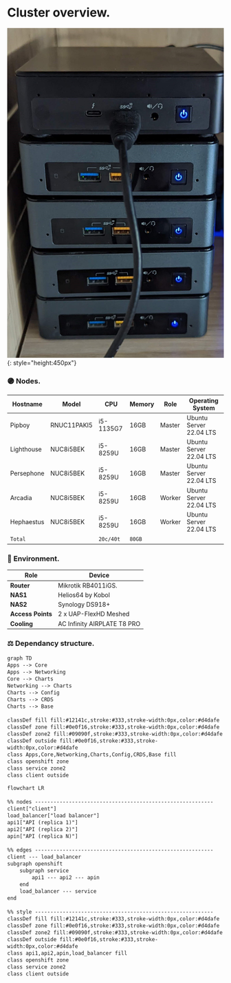 # Cluster overview.

![cluster](_assets/cluster.jpg){: style="height:450px"}

### 🟣 Nodes.

| **Hostname** | **Model**   | **CPU**    | **Memory** | **Role** | **Operating System**    |
| ------------ | ----------- | ---------- | ---------- | -------- | ----------------------- |
| Pipboy       | RNUC11PAKI5 | i5-1135G7  | 16GB       | Master   | Ubuntu Server 22.04 LTS |
| Lighthouse   | NUC8i5BEK   | i5-8259U   | 16GB       | Master   | Ubuntu Server 22.04 LTS |
| Persephone   | NUC8i5BEK   | i5-8259U   | 16GB       | Master   | Ubuntu Server 22.04 LTS |
| Arcadia      | NUC8i5BEK   | i5-8259U   | 16GB       | Worker   | Ubuntu Server 22.04 LTS |
| Hephaestus   | NUC8i5BEK   | i5-8259U   | 16GB       | Worker   | Ubuntu Server 22.04 LTS |
| `Total`      |             | `20c/40t ` | `80GB`     |          |                         |

### 🌱 Environment.

| **Role**          | **Device**                  |
| ----------------- | --------------------------- |
| **Router**        | Mikrotik RB4011iGS.         |
| **NAS1**          | Helios64 by Kobol           |
| **NAS2**          | Synology DS918+             |
| **Access Points** | 2 x UAP-FlexHD Meshed       |
| **Cooling**       | AC Infinity AIRPLATE T8 PRO |

### ⚖️ Dependancy structure.

``` mermaid
graph TD
Apps --> Core
Apps --> Networking
Core --> Charts
Networking --> Charts
Charts --> Config
Charts --> CRDS
Charts --> Base

classDef fill fill:#12141c,stroke:#333,stroke-width:0px,color:#d4dafe
classDef zone fill:#0e0f16,stroke:#333,stroke-width:0px,color:#d4dafe
classDef zone2 fill:#09090f,stroke:#333,stroke-width:0px,color:#d4dafe
classDef outside fill:#0e0f16,stroke:#333,stroke-width:0px,color:#d4dafe
class Apps,Core,Networking,Charts,Config,CRDS,Base fill
class openshift zone
class service zone2
class client outside
```

```mermaid
flowchart LR

%% nodes ----------------------------------------------------------
client["client"]
load_balancer["load balancer"]
api1["API (replica 1)"]
api2["API (replica 2)"]
apin["API (replica N)"]

%% edges ----------------------------------------------------------
client --- load_balancer
subgraph openshift
    subgraph service
        api1 --- api2 --- apin
    end
    load_balancer --- service
end

%% style ----------------------------------------------------------
classDef fill fill:#12141c,stroke:#333,stroke-width:0px,color:#d4dafe
classDef zone fill:#0e0f16,stroke:#333,stroke-width:0px,color:#d4dafe
classDef zone2 fill:#09090f,stroke:#333,stroke-width:0px,color:#d4dafe
classDef outside fill:#0e0f16,stroke:#333,stroke-width:0px,color:#d4dafe
class api1,api2,apin,load_balancer fill
class openshift zone
class service zone2
class client outside
```
